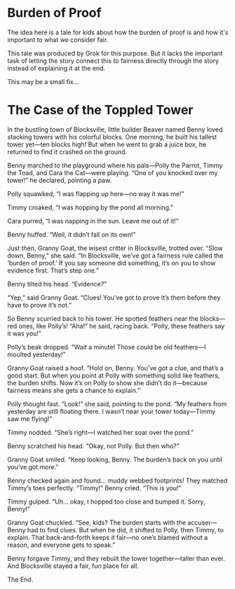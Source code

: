 # Burden of Proof
The idea here is a tale for kids about how the burden of proof is and how it's important to what we consider fair.

This tale was produced by Grok for this purpose. But it lacks the important task of letting the story connect this to fairness directly through the story instead of explaining it at the end.

This may be a small fix...

# The Case of the Toppled Tower

In the bustling town of Blocksville, little builder Beaver named Benny loved stacking towers with his colorful blocks. One morning, he built his tallest tower yet—ten blocks high! But when he went to grab a juice box, he returned to find it crashed on the ground.

Benny marched to the playground where his pals—Polly the Parrot, Timmy the Toad, and Cara the Cat—were playing. “One of you knocked over my tower!” he declared, pointing a paw.

Polly squawked, “I was flapping up here—no way it was me!”

Timmy croaked, “I was hopping by the pond all morning.”

Cara purred, “I was napping in the sun. Leave me out of it!”

Benny huffed. “Well, it didn’t fall on its own!”

Just then, Granny Goat, the wisest critter in Blocksville, trotted over. “Slow down, Benny,” she said. “In Blocksville, we’ve got a fairness rule called the ‘burden of proof.’ If you say someone did something, it’s on you to show evidence first. That’s step one.”

Benny tilted his head. “Evidence?”

“Yep,” said Granny Goat. “Clues! You’ve got to prove it’s them before they have to prove it’s not.”

So Benny scurried back to his tower. He spotted feathers near the blocks—red ones, like Polly’s! “Aha!” he said, racing back. “Polly, these feathers say it was you!”

Polly’s beak dropped. “Wait a minute! Those could be old feathers—I moulted yesterday!”

Granny Goat raised a hoof. “Hold on, Benny. You’ve got a clue, and that’s a good start. But when you point at Polly with something solid like feathers, the burden shifts. Now it’s on Polly to show she didn’t do it—because fairness means she gets a chance to explain.”

Polly thought fast. “Look!” she said, pointing to the pond. “My feathers from yesterday are still floating there. I wasn’t near your tower today—Timmy saw me flying!”

Timmy nodded. “She’s right—I watched her soar over the pond.”

Benny scratched his head. “Okay, not Polly. But then who?”

Granny Goat smiled. “Keep looking, Benny. The burden’s back on you until you’ve got more.”

Benny checked again and found… muddy webbed footprints! They matched Timmy’s toes perfectly. “Timmy!” Benny cried. “This is you!”

Timmy gulped. “Uh… okay, I hopped too close and bumped it. Sorry, Benny!”

Granny Goat chuckled. “See, kids? The burden starts with the accuser—Benny had to find clues. But when he did, it shifted to Polly, then Timmy, to explain. That back-and-forth keeps it fair—no one’s blamed without a reason, and everyone gets to speak.”

Benny forgave Timmy, and they rebuilt the tower together—taller than ever. And Blocksville stayed a fair, fun place for all.

The End.
